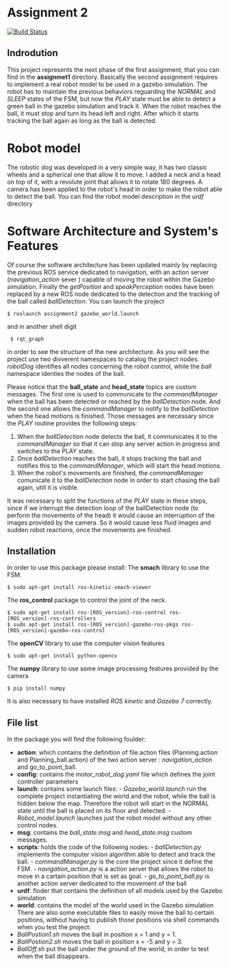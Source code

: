 # Assignment 2 

[![Build Status](https://travis-ci.org/joemccann/dillinger.svg?branch=master)](https://travis-ci.org/joemccann/dillinger)
## Indrodution
This project represents the next phase of the first assignment, that you can find in the __assignmet1__ directory. 
Basically the second assignment requires to implement a real robot model to be used in a gazebo simulation. The robot has to maintain the previous behaviors reguarding the _NORMAL_ and _SLEEP_ states of the FSM, but now the _PLAY_ state must be able to detect a green ball in the gazebo simulation and track it. When the robot reaches the ball, it must stop and turn its head left and right. After which it starts tracking the ball again as long as the ball is detected.
# Robot model 
  The robotic dog was developed in a very simple way, it has two classic wheels and a spherical one that allow it to move. I added a neck and a head on top of it, with a revolute joint that allows it to rotate 180 degrees.
  A camera has been applied to the robot's head in order to make the robot able to detect the ball.
  You can find the robot model description in the _urdf_ directory
# Software Architecture and System's Features
 Of course the software architecture has been updated mainly by replacing the previous ROS service dedicated to navigation, with an action server (_navigation_action_ sever ) capable of moving the robot within the Gazebo simulation. Finally the _getPosition_ and _speakPerception_ nodes have been replaced by a new ROS node dedicated to the detection and the tracking of the ball called _ballDetection_.
 You can launch the project 
 ```
 $ roslaunch assignment2 gazebo_world.launch
 ```
 and in another shell digit 
```
 $ rqt_graph 
```
 in order to see the structure of the new architecture.
 As you will see the project use two divverent namespaces to catalog the project nodes.
 _robotDog_ identifies all nodes concerning the robot control, while the _ball_ namespace identies the nodes of the ball. 
 
 Please notice that the __ball_state__ and __head_state__ topics are custom messages. The first one is used to communicate to the _commandManager_ when the ball has been detected or reached by the _ballDetection_ node. And the second one allows the _commandManager_ to notify to the _ballDetection_ when the head motions is finished.
 Those messages are necessary since the _PLAY_ routine provides the following steps:
1. When the _ballDetection_ node detects the ball, it communicates it to the _commandManager_ so that it can stop any server action in progress and switches to the PLAY state.
2. Once _ballDetection_ reaches the ball, it stops tracking the ball and notifies this to the _commandManager_, which will start the head motions.
3. When the robot's movements are finished, the _commandManager_ comunicate it to the _ballDetection_ node in order to start chasing the ball again, utill it is visible.

It was necessary to split the functions of the _PLAY_ state in these steps, since if we interrupt the detection loop of the ballDetection node (to perform the movements of the head) it would cause an interruption of the images provided by the camera. So it would cause less fluid images and sudden robot reactions, once the movements are finished.

 ## Installation 
 In order to use this package please install:
 The __smach__ library to use the FSM.
  ```
  $ sudo apt-get install ros-kinetic-smach-viewer
  ```
 The __ros_control__ package to control the joint of the neck.
```
$ sudo apt-get install ros-[ROS_version]-ros-control ros-[ROS_version]-ros-controllers
$ sudo apt-get install ros-[ROS_version]-gazebo-ros-pkgs ros-[ROS_version]-gazebo-ros-control
```
The __openCV__ library to use the computer vision features
```
$ sudo apt-get install python-opencv
```
The __numpy__ library to use some image processing features provided by the camera
```
$ pip install numpy
```
It is also necessary to have installed _ROS kinetic_ and _Gazebo 7_ correctly.

## File list
 In the package you will find the following foulder:
 - __action__: which contains the definition of file.action files (Planning.action and Planning_ball.action) of the two action server : _navigation_action_ and go_to_point_ball.
 - __config__: contains the _motor_robot_dog.yaml_ file which defines the joint controller parameters
 - __launch__: contains some launch files:
           - 	_Gazebo_world.launch_ run the complete project instantiating the world and the robot, while the ball is hidden below the map. Therefore the robot will start in the NORMAL state until the ball is placed on its floor and detected. 
           - 	_Robot_model.launch_ launches just the robot model without any other control nodes.
- __msg__: contains the _ball_state.msg_ and _head_state.msg_ custom messages.
- __scripts__: holds the code of the following nodes:
            - _ballDetection.py_ implements the computer vision algorithm able to detect and track the ball.
            - _commandManager.py_ is the core the project since it define the FSM.
            - _navigation_action.py_ is a action server that allows the robot to move in a cartain position that is set as goal.
            - _go_to_point_ball.py_ is another action server dedicated to the movement of the ball
- __urdf__: floder that contains the definition of all models used by the Gazebo simulation
- __world__: contains the model of the world used in the Gazebo simulation
There are also some executable files to easily move the ball to certain positions, without having to publish those positions via shell commands when you test the project:
- _BallPostion1.sh_ moves the ball in position x = 1 and y = 1.
- _BallPostion2.sh_ moves the ball in position x = -5 and y = 3.
- _BallOff.sh_ put the ball under the ground of the world, in order to test when the ball disappears. 
